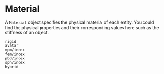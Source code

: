 # Material

A `Material` object specifies the physical material of each entity.
You could find the physical properties and their corresponding values here such as the stiffness of an object.

```{toctree}
rigid
avatar
mpm/index
fem/index
pbd/index
sph/index
hybrid
```